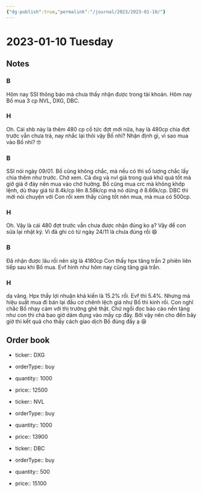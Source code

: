```yaml
---
{"dg-publish":true,"permalink":"/journal/2023/2023-01-10/"}
---
```


# 2023-01-10 Tuesday

## Notes

### B

Hôm nay SSI thông báo mà chưa thấy nhận được trong tài khoản.
Hôm nay Bố mua 3 cp NVL, DXG, DBC.

### H

Oh. Cái shb này là thêm 480 cp cổ tức đợt mới nữa, hay là 480cp chia đợt trước vẫn chưa trả, nay nhắc lại thôi vậy Bố nhỉ?
Nhận định gì, vì sao mua vào Bố nhỉ? 🤓

### B

SSI nói ngày 09/01. Bố cũng không chắc, mà nếu có thì số lượng chắc lấy chia thêm như trước. Chờ xem.
Cả dxg và nvl giá trong quá khứ quá tốt mà giờ giá ở đáy nên mua vào chờ hưởng. Bố cũng mua crc mà không khớp lệnh, dù thay giá từ 8.4k/cp lên 8.58k/cp mà nó dừng ở 8.66k/cp. DBC thì mới nói chuyện với Con rồi xem thấy cũng tốt nên mua, mà mua có 500cp.

### H

Oh. Vậy là cái 480 đợt trước vẫn chưa được nhận đúng ko ạ? Vậy để con sửa lại nhật ký. Vì đã ghi có từ ngày 24/11 là chưa đúng rồi 😄

### B

Đã nhận được lâu rồi nên slg là 4180cp
Con thấy hpx tăng trần 2 phiên liên tiếp sau khi Bố mua. Evf hình như hôm nay cũng tăng giá trần.

### H

dạ vâng. Hpx thấy lợi nhuận khả kiến là 15.2% rồi. Evf thì 5.4%. Nhưng mà hiệu suất mua đi bán lại đầu cơ chênh lệch giá như Bố thì kinh rồi. Con nghĩ chắc Bố nhạy cảm với thị trường ghê thật. Chứ ngồi đọc báo cáo nền tảng như con thì chả bao giờ dám đụng vào mấy cp đấy. Bởi vậy nên cho đến bây giờ thì kết quả cho thấy cách giao dịch Bố đúng đấy ạ 😆

## Order book

- ticker:: DXG
- orderType:: buy
- quantity:: 1000
- price:: 12500

- ticker:: NVL
- orderType:: buy
- quantity:: 1000
- price:: 13900

- ticker:: DBC
- orderType:: buy
- quantity:: 500
- price:: 15100
